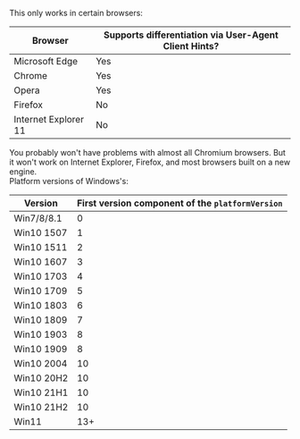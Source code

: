 This only works in certain browsers:
<table>
<thead>
<tr>
<th>Browser</th>
<th>Supports differentiation via User-Agent Client Hints?</th>
</tr>
</thead>
<tbody>
<tr>
<td>Microsoft Edge</td>
<td>Yes</td>
</tr>
<tr>
<td>Chrome</td>
<td>Yes</td>
</tr>
<tr>
<td>Opera</td>
<td>Yes</td>
</tr>
<tr>
<td>Firefox</td>
<td>No</td>
</tr>
<tr>
<td>Internet Explorer 11</td>
<td>No</td>
</tr>
</tbody>
</table>
You probably won't have problems with almost all Chromium browsers. But it won't work on Internet Explorer, Firefox, and most browsers built on a new engine.<br>
Platform versions of Windows's:
<table>
<thead>
<tr>
<th>Version</th>
<th>First version component of the <code>platformVersion</code></th>
</tr>
</thead>
<tbody>
<tr>
<td>Win7/8/8.1</td>
<td>0</td>
</tr>
<tr>
<td>Win10 1507</td>
<td>1</td>
</tr>
<tr>
<td>Win10 1511</td>
<td>2</td>
</tr>
<tr>
<td>Win10 1607</td>
<td>3</td>
</tr>
<tr>
<td>Win10 1703</td>
<td>4</td>
</tr>
<tr>
<td>Win10 1709</td>
<td>5</td>
</tr>
<tr>
<td>Win10 1803</td>
<td>6</td>
</tr>
<tr>
<td>Win10 1809</td>
<td>7</td>
</tr>
<tr>
<td>Win10 1903</td>
<td>8</td>
</tr>
<tr>
<td>Win10 1909</td>
<td>8</td>
</tr>
<tr>
<td>Win10 2004</td>
<td>10</td>
</tr>
<tr>
<td>Win10 20H2</td>
<td>10</td>
</tr>
<tr>
<td>Win10 21H1</td>
<td>10</td>
</tr>
<tr>
<td>Win10 21H2</td>
<td>10</td>
</tr>
<tr>
<td>Win11</td>
<td>13+</td>
</tr>
</tbody>
</table>
